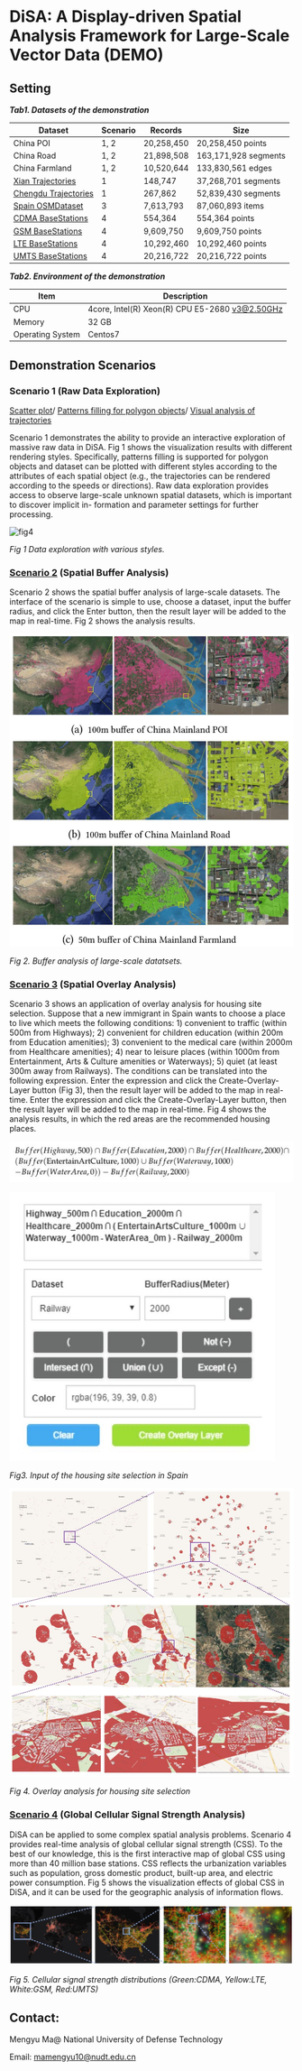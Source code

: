 # DiSA: A Display-driven Spatial Analysis Framework for Large-Scale Vector Data (DEMO)



## Setting


***Tab1. Datasets of the demonstration***

| Dataset |Scenario |Records |Size |
| -------------- | ---------- | ---------- | -------------------- |
| China POI |1, 2 |20,258,450  |20,258,450 points |
| China Road |1, 2 |21,898,508  |163,171,928 segments |
| China Farmland |1, 2 |10,520,644  |133,830,561 edges |
| [Xian Trajectories](https://outreach.didichuxing.com/research/opendata) | 1 |148,747  |37,268,701 segments |
| [Chengdu Trajectories](https://outreach.didichuxing.com/research/opendata) | 1 |267,862  |52,839,430 segments |
| [Spain OSMDataset](https://download.geofabrik.de/europe/spain-latest.osm.pbf) | 3 |7,613,793 |87,060,893 items |
| [CDMA BaseStations](https://opencellid.org/) | 4 | 554,364 | 554,364 points |
| [GSM BaseStations](https://opencellid.org/) | 4 | 9,609,750 | 9,609,750 points |
| [LTE BaseStations](https://opencellid.org/) | 4 |10,292,460 | 10,292,460 points |
| [UMTS BaseStations](https://opencellid.org/) | 4 | 20,216,722 | 20,216,722 points |

***Tab2.  Environment of the demonstration***

| Item             | Description                                    |
| ---------------- | ---------------------------------------------- |
| CPU              | 4core, Intel(R) Xeon(R) CPU E5-2680 v3@2.50GHz |
| Memory           | 32 GB                                          |
| Operating System | Centos7                                        |



## Demonstration Scenarios

### Scenario 1 (Raw Data Exploration)

[Scatter plot](http://www.higis.org.cn:8080/hivision/)/ [Patterns filling for polygon objects](http://www.higis.org.cn:8080/hivision_with_pattern/)/ [Visual analysis of trajectories](http://www.higis.org.cn:8080/TrajVISDEMO/)

Scenario 1 demonstrates the ability to provide an interactive exploration of massive raw data in DiSA. Fig 1 shows the visualization results with different rendering styles. Specifically, patterns filling is supported for polygon objects and dataset can be plotted with different styles according to the attributes of each spatial object (e.g., the trajectories can be rendered according to the speeds or directions). Raw data exploration provides access to observe large-scale unknown spatial datasets, which is important to discover implicit in-
formation and parameter settings for further processing. 

![fig4](D:/github/DiSA/figures/fig4.JPG)

*Fig 1 Data exploration with various styles.*

### [Scenario 2](http://www.higis.org.cn:8080/hibuffer10million/) (Spatial Buffer Analysis)

Scenario 2 shows the spatial buffer analysis of large-scale datasets. The interface of the scenario is simple to use, choose a dataset, input the buffer radius, and click the Enter button, then the result layer will be added to the map in real-time. Fig 2 shows the analysis results.

![fig1](./figures/fig1.JPG)

*Fig 2. Buffer analysis of  large-scale datatsets.*

### [Scenario 3](http://www.higis.org.cn:8080/hibo/) (Spatial Overlay Analysis)

Scenario 3 shows an application of overlay analysis for housing site selection. Suppose that a new immigrant in Spain wants to choose a place to live which meets the following conditions: 1) convenient to traffic (within 500m from Highways); 2) convenient for children education (within 200m from Education amenities); 3) convenient to the medical care (within 2000m from Healthcare amenities); 4) near to leisure places (within 1000m from Entertainment, Arts & Culture amenities or Waterways); 5) quiet (at least 300m away from Railways). The conditions can be translated into the following expression. Enter the expression and click the Create-Overlay-Layer button (Fig 3), then the result layer will be added to the map in real-time. Enter the expression and click the Create-Overlay-Layer button, then the result layer will be added to the map in real-time. Fig 4 shows the analysis results, in which the red areas are the recommended housing places.


![eq](./figures/eq.JPG)


![fig2](./figures/fig2.JPG)

*Fig3. Input of the housing site selection in Spain*

![fig3](./figures/fig3.JPG)

*Fig 4. Overlay analysis for housing site selection*



### [Scenario 4](http://www.higis.org.cn:8080/CellTowerDEMO/) (Global Cellular Signal Strength Analysis)

DiSA can be applied to some complex spatial analysis problems. Scenario 4 provides real-time analysis of global cellular signal strength (CSS). To the best of our knowledge, this is the first interactive map of global CSS using more than 40 million base stations. CSS reflects the urbanization variables such as population, gross domestic product, built-up area, and electric power consumption. Fig 5 shows the visualization effects of global CSS in DiSA, and it can be used for the geographic analysis of information flows.

![fig5](./figures/fig5.JPG)

*Fig 5. Cellular signal strength distributions (Green:CDMA, Yellow:LTE, White:GSM, Red:UMTS)*

## Contact:

Mengyu Ma@ National University of Defense Technology

Email: mamengyu10@nudt.edu.cn
